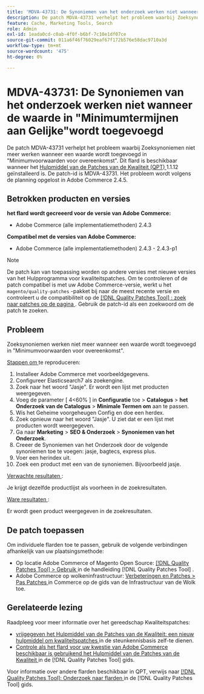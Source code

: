 ```yaml
---
title: 'MDVA-43731: De Synoniemen van het onderzoek werken niet wanneer de waarde in "Minimumtermijnen aan Gelijke"wordt toegevoegd'
description: De patch MDVA-43731 verhelpt het probleem waarbij Zoeksynoniemen niet meer werken wanneer een waarde wordt toegevoegd in "Minimumvoorwaarden voor overeenkomst". Deze patch is beschikbaar wanneer [Quality Patches Tool (QPT)] (https://experienceleague.adobe.com/nl/docs/commerce-operations/tools/quality-patches-tool/quality-patches-tool-to-self-serve-quality-patches) 1.1.12 is geïnstalleerd. De patch-id is MDVA-43731. Het probleem wordt volgens de planning opgelost in Adobe Commerce 2.4.5.
feature: Cache, Marketing Tools, Search
role: Admin
exl-id: 1eada0cd-c0ab-4f0f-b6bf-7c10e1df07ce
source-git-commit: 011a6f46f76029eaf67f172b576e58dac9710a3d
workflow-type: tm+mt
source-wordcount: '475'
ht-degree: 0%

---
```


# MDVA-43731: De Synoniemen van het onderzoek werken niet wanneer de waarde in &quot;Minimumtermijnen aan Gelijke&quot;wordt toegevoegd

De patch MDVA-43731 verhelpt het probleem waarbij Zoeksynoniemen niet meer werken wanneer een waarde wordt toegevoegd in &quot;Minimumvoorwaarden voor overeenkomst&quot;. Dit flard is beschikbaar wanneer het [ Hulpmiddel van de Patches van de Kwaliteit (QPT) ](https://experienceleague.adobe.com/nl/docs/commerce-operations/tools/quality-patches-tool/quality-patches-tool-to-self-serve-quality-patches) 1.1.12 geïnstalleerd is. De patch-id is MDVA-43731. Het probleem wordt volgens de planning opgelost in Adobe Commerce 2.4.5.

## Betrokken producten en versies

**het flard wordt gecreeerd voor de versie van Adobe Commerce:**

* Adobe Commerce (alle implementatiemethoden) 2.4.3

**Compatibel met de versies van Adobe Commerce:**

* Adobe Commerce (alle implementatiemethoden) 2.4.3 - 2.4.3-p1

>[!NOTE]
>
>De patch kan van toepassing worden op andere versies met nieuwe versies van het Hulpprogramma voor kwaliteitspatches. Om te controleren of de patch compatibel is met uw Adobe Commerce-versie, werkt u het `magento/quality-patches` -pakket bij naar de meest recente versie en controleert u de compatibiliteit op de [[!DNL Quality Patches Tool] : zoek naar patches op de pagina ](https://experienceleague.adobe.com/nl/docs/commerce-operations/tools/quality-patches-tool/quality-patches-tool-to-self-serve-quality-patches) . Gebruik de patch-id als een zoekwoord om de patch te zoeken.

## Probleem

Zoeksynoniemen werken niet meer wanneer een waarde wordt toegevoegd in &quot;Minimumvoorwaarden voor overeenkomst&quot;.

<u> Stappen om </u> te reproduceren:

1. Installeer Adobe Commerce met voorbeeldgegevens.
1. Configureer Elasticsearch7 als zoekengine.
1. Zoek naar het woord &quot;Jasje&quot;. Er wordt een lijst met producten weergegeven.
1. Voeg de parameter [ 4&lt;60% ] in **Configuratie** toe > **Catalogus** > **het Onderzoek van de Catalogus** > **Minimale Termen om** aan te passen.
1. Wis het Geheime voorgeheugen Config en doe een herdex.
1. Zoek opnieuw naar het woord &quot;Jasje&quot;. U ziet dat er een lijst met producten wordt weergegeven.
1. Ga naar **Marketing** > **SEO &amp; Onderzoek** > **Synoniemen van het Onderzoek**.
1. Creeer de Synoniemen van het Onderzoek door de volgende synoniemen toe te voegen: jasje, bagtecs, express plus.
1. Voer een herindex uit.
1. Zoek een product met een van de synoniemen. Bijvoorbeeld jasje.

<u> Verwachte resultaten </u>:

Je krijgt dezelfde productlijst als voorheen in de zoekresultaten.

<u> Ware resultaten </u>:

Er wordt geen product weergegeven in de zoekresultaten.

## De patch toepassen

Om individuele flarden toe te passen, gebruik de volgende verbindingen afhankelijk van uw plaatsingsmethode:

* Op locatie Adobe Commerce of Magento Open Source: [[!DNL Quality Patches Tool] > Gebruik ](/help/tools/quality-patches-tool/usage.md) in de handleiding [!DNL Quality Patches Tool] .
* Adobe Commerce op wolkeninfrastructuur: [ Verbeteringen en Patches > Pas Patches ](https://experienceleague.adobe.com/docs/commerce-cloud-service/user-guide/develop/upgrade/apply-patches.html?lang=nl-NL) in Commerce op de gids van de Infrastructuur van de Wolk toe.

## Gerelateerde lezing

Raadpleeg voor meer informatie over het gereedschap Kwaliteitspatches:

* [ vrijgegeven het Hulpmiddel van de Patches van de Kwaliteit: een nieuw hulpmiddel om kwaliteitspatches ](https://experienceleague.adobe.com/nl/docs/commerce-operations/tools/quality-patches-tool/quality-patches-tool-to-self-serve-quality-patches) in de steunkennisbasis zelf-te dienen.
* [ Controle als het flard voor uw kwestie van Adobe Commerce beschikbaar is gebruikend het Hulpmiddel van de Patches van de Kwaliteit ](/help/tools/quality-patches-tool/patches-available-in-qpt/check-patch-for-magento-issue-with-magento-quality-patches.md) in de [!DNL Quality Patches Tool] gids.

Voor informatie over andere flarden beschikbaar in QPT, verwijs naar [[!DNL Quality Patches Tool]: Onderzoek naar flarden ](https://experienceleague.adobe.com/tools/commerce-quality-patches/index.html?lang=nl-NL) in de [!DNL Quality Patches Tool] gids.
